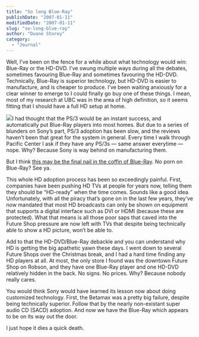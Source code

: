 ```yaml
---
title: "So long Blue-Ray"
publishDate: "2007-01-11"
modifiedDate: "2007-01-11"
slug: "so-long-blue-ray"
author: "Duane Storey"
category:
  - "Journal"
---
```


Well, I’ve been on the fence for a while about what technology would win: Blue-Ray or the HD-DVD. I’ve swung multiple ways during all the debates, sometimes favouring Blue-Ray and sometimes favouring the HD-DVD. Technically, Blue-Ray is superior technology, but HD-DVD is easier to manufacture, and is cheaper to produce. I’ve been waiting anxiously for a clear winner to emerge to I could finally go buy one of these things. I mean, most of my research at UBC was in the area of high definition, so it seems fitting that I should have a full HD setup at home.

![](http://multimedia.cx/eggs/images/blu-ray/blu-ray-disc.jpg)I had thought that the PS/3 would be an instant success, and automatically put Blue-Ray players into most homes. But due to a series of blunders on Sony’s part, PS/3 adoption has been slow, and the reviews haven’t been that great for the system in general. Every time I walk through Pacific Center I ask if they have any PS/3s — same answer everytime — nope. Why? Because Sony is way behind on manufacturing them.

But I think [this may be the final nail in the coffin of Blue-Ray](http://www.tgdaily.com/2007/01/11/ces2007_hddvd_blu_ray/). No porn on Blue-Ray? See ya.

This whole HD adoption process has been so exceedingly painful. First, companies have been pushing HD TVs at people for years now, telling them they should be “HD-ready” when the time comes. Sounds like a good idea. Unfortunately, with all the piracy that’s gone on in the last few years, they’ve now mandated that most HD broadcasts can only be shown on equipment that supports a digital interface such as DVI or HDMI (because these are protected). What that means is all those poor saps that caved into the Future Shop pressure are now left with TVs that despite being technically able to show a HD picture, won’t be able to.

Add to that the HD-DVD/Blue-Ray debackle and you can understand why HD is getting the big apathetic yawn these days. I went down to several Future Shops over the Christmas break, and I had a hard time finding any HD players at all. At most, the only store I found was the downtown Future Shop on Robson, and they have one Blue-Ray player and one HD-DVD relatively hidden in the back. No signs. No prices. Why? Because nobody really cares.

You would think Sony would have learned its lesson now about doing customized technology. First, the Betamax was a pretty big failure, despite being technically superior. Follow that by the nearly non-existant super audio CD (SACD) adoption. And now we have the Blue-Ray which appears to be on its way out the door.

I just hope it dies a quick death.